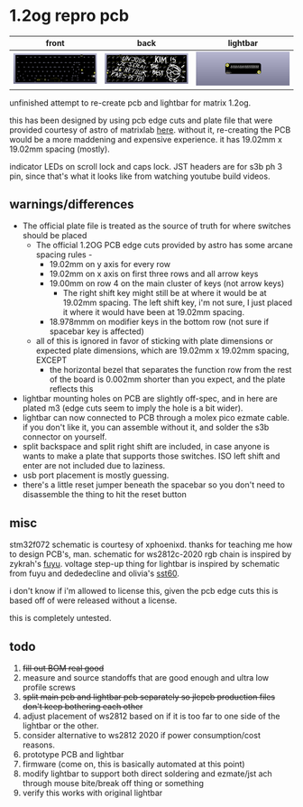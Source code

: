 # 1.2og repro pcb

| front                           | back                          | lightbar                  |
| --------------------------------- | --------------------------- | ------------------------- |
| ![front of pcb](docs/front.png) | ![back of pcb](docs/back.png) | ![lightbar](docs/bar.png) |

unfinished attempt to re-create pcb and lightbar for matrix 1.2og.

this has been designed by using pcb edge cuts and plate file that were provided courtesy of astro of matrixlab [here](https://geekhack.org/index.php?topic=106122.msg2901076#msg2901076). without it, re-creating the PCB would be a more maddening and expensive experience. it has 19.02mm x 19.02mm spacing (mostly). 

indicator LEDs on scroll lock and caps lock. JST headers are for s3b ph 3 pin, since that's what it looks like from watching youtube build videos.

## warnings/differences

* The official plate file is treated as the source of truth for where switches should be placed
  * The official 1.2OG PCB edge cuts provided by astro has some arcane spacing rules -
    * 19.02mm on y axis for every row
    * 19.02mm on x axis on first three rows and all arrow keys
    * 19.00mm on row 4 on the main cluster of keys (not arrow keys)
      * The right shift key might still be at where it would be at 19.02mm spacing. The left shift key, i'm not sure, I just placed it where it would have been at 19.02mm spacing.
    * 18.978mmm on modifier keys in the bottom row (not sure if spacebar key is affected)
  * all of this is ignored in favor of sticking with plate dimensions or expected plate dimensions, which are 19.02mm x 19.02mm spacing, EXCEPT
    * the horizontal bezel that separates the function row from the rest of the board is 0.002mm shorter than you expect, and the plate reflects this
* lightbar mounting holes on PCB are slightly off-spec, and in here are plated m3 (edge cuts seem to imply the hole is a bit wider).
* lightbar can now connected to PCB through a molex pico ezmate cable. if you don't like it, you can assemble without it, and solder the s3b connector on yourself.
* split backspace and split right shift are included, in case anyone is wants to make a plate that supports those switches. ISO left shift and enter are not included due to laziness.
* usb port placement is mostly guessing.
* there's a little reset jumper beneath the spacebar so you don't need to disassemble the thing to hit the reset button

## misc

stm32f072 schematic is courtesy of xphoenixd. thanks for teaching me how to design PCB's, man. schematic for ws2812c-2020 rgb chain is inspired by zykrah's [fuyu](https://github.com/zykrah/fuyu). voltage step-up thing for lightbar is inspired by schematic from fuyu and dededecline and olivia's [sst60](https://github.com/dededecline/SST60).

i don't know if i'm allowed to license this, given the pcb edge cuts this is based off of were released without a license.

this is completely untested.

## todo

1. ~~fill out BOM real good~~
2. measure and source standoffs that are good enough and ultra low profile screws
3. ~~split main pcb and lightbar pcb separately so jlcpcb production files don't keep bothering each other~~
4. adjust placement of ws2812 based on if it is too far to one side of the lightbar or the other.
5. consider alternative to ws2812 2020 if power consumption/cost reasons.
6. prototype PCB and lightbar
7. firmware (come on, this is basically automated at this point)
8. modify lightbar to support both direct soldering and ezmate/jst ach through mouse bite/break off thing or something
9. verify this works with original lightbar

